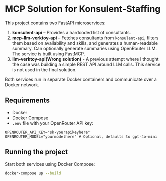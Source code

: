 # MCP Solution for Konsulent-Staffing

This project contains two FastAPI microservices:

1. **konsulent-api** – Provides a hardcoded list of consultants.
2. **mcp-llm-verktoy-api** – Fetches consultants from `konsulent-api`, filters them based on availability and skills, and generates a human-readable summary. Can optionally generate summaries using OpenRouter LLM. The service is built using FastMCP.
3. **llm-verktoy-api(Wrong solution)** - A previous attempt where I thought the case was building a simple REST API around LLM calls. This service is not used in the final solution.

Both services run in separate Docker containers and communicate over a Docker network.

## Requirements

- Docker
- Docker Compose
- `.env` file with your OpenRouter API key:

```env
OPENROUTER_API_KEY="sk-yourapikeyhere"
OPENROUTER_MODEL="yourmodelhere" # Optional, defaults to gpt-4o-mini
```

## Running the project

Start both services using Docker Compose:

```bash
docker-compose up --build
```
